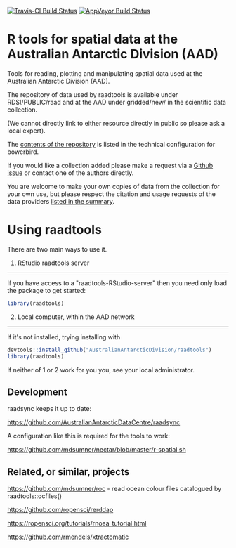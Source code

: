 
<!-- README.md is generated from README.Rmd. Please edit that file -->
[![Travis-CI Build Status](https://travis-ci.org/AustralianAntarcticDivision/raadtools.svg?branch=master)](https://travis-ci.org/AustralianAntarcticDivision/raadtools) [![AppVeyor Build Status](https://ci.appveyor.com/api/projects/status/github/AustralianAntarcticDivision/raadtools?branch=master&svg=true)](https://ci.appveyor.com/project/AustralianAntarcticDivision/raadtools)

R tools for spatial data at the Australian Antarctic Division (AAD)
===================================================================

Tools for reading, plotting and manipulating spatial data used at the Australian Antarctic Division (AAD).

The repository of data used by raadtools is available under RDSI/PUBLIC/raad and at the AAD under gridded/new/ in the scientific data collection.

(We cannot directly link to either resource directly in public so please ask a local expert).

The [contents of the repository](https://github.com/AustralianAntarcticDivision/blueant#data-source-summary) is listed in the technical configuration for bowerbird.

If you would like a collection added please make a request via a [Github issue](https://github.com/AustralianAntarcticDivision/bowerbird/issues/new) or contact one of the authors directly.

You are welcome to make your own copies of data from the collection for your own use, but please respect the citation and usage requests of the data providers [listed in the summary](https://github.com/AustralianAntarcticDivision/blueant#data-source-summary).

Using raadtools
===============

There are two main ways to use it.

1. RStudio raadtools server
---------------------------

If you have access to a "raadtools-RStudio-server" then you need only load the package to get started:

``` r
library(raadtools)
```

2. Local computer, within the AAD network
-----------------------------------------

If it's not installed, trying installing with

``` r
devtools::install_github("AustralianAntarcticDivision/raadtools")
library(raadtools)
```

If neither of 1 or 2 work for you you, see your local administrator.

Development
-----------

raadsync keeps it up to date:

<https://github.com/AustralianAntarcticDataCentre/raadsync>

A configuration like this is required for the tools to work:

<https://github.com/mdsumner/nectar/blob/master/r-spatial.sh>

Related, or similar, projects
-----------------------------

<https://github.com/mdsumner/roc> - read ocean colour files catalogued by raadtools::ocfiles()

<https://github.com/ropensci/rerddap>

<https://ropensci.org/tutorials/rnoaa_tutorial.html>

<https://github.com/rmendels/xtractomatic>
